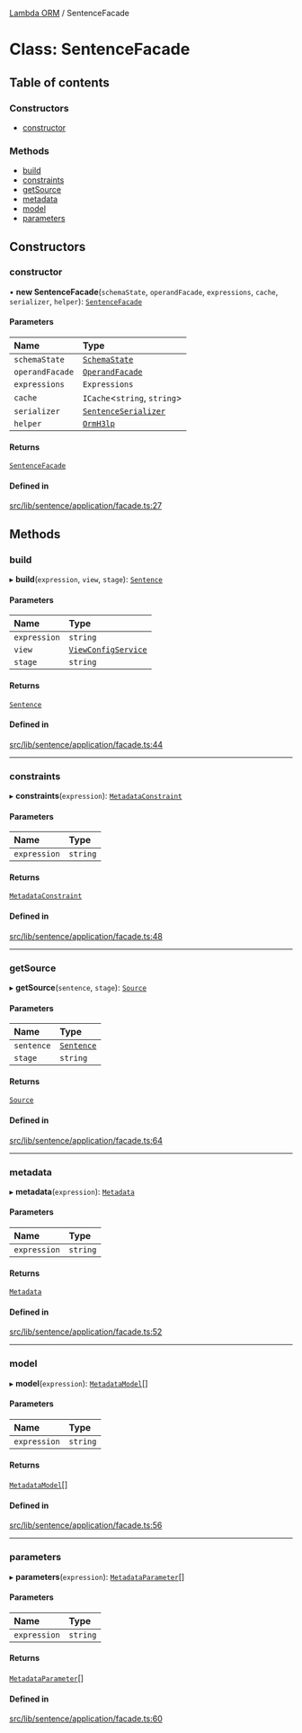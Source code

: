 [Lambda ORM](../README.md) / SentenceFacade

# Class: SentenceFacade

## Table of contents

### Constructors

- [constructor](SentenceFacade.md#constructor)

### Methods

- [build](SentenceFacade.md#build)
- [constraints](SentenceFacade.md#constraints)
- [getSource](SentenceFacade.md#getsource)
- [metadata](SentenceFacade.md#metadata)
- [model](SentenceFacade.md#model)
- [parameters](SentenceFacade.md#parameters)

## Constructors

### constructor

• **new SentenceFacade**(`schemaState`, `operandFacade`, `expressions`, `cache`, `serializer`, `helper`): [`SentenceFacade`](SentenceFacade.md)

#### Parameters

| Name | Type |
| :------ | :------ |
| `schemaState` | [`SchemaState`](SchemaState.md) |
| `operandFacade` | [`OperandFacade`](OperandFacade.md) |
| `expressions` | `Expressions` |
| `cache` | `ICache`\<`string`, `string`\> |
| `serializer` | [`SentenceSerializer`](../interfaces/SentenceSerializer.md) |
| `helper` | [`OrmH3lp`](OrmH3lp.md) |

#### Returns

[`SentenceFacade`](SentenceFacade.md)

#### Defined in

[src/lib/sentence/application/facade.ts:27](https://github.com/lambda-orm/lambdaorm/blob/a1b2a8bd3335f82dbdf370484a84aa1caac0f9fa/src/lib/sentence/application/facade.ts#L27)

## Methods

### build

▸ **build**(`expression`, `view`, `stage`): [`Sentence`](Sentence.md)

#### Parameters

| Name | Type |
| :------ | :------ |
| `expression` | `string` |
| `view` | [`ViewConfigService`](ViewConfigService.md) |
| `stage` | `string` |

#### Returns

[`Sentence`](Sentence.md)

#### Defined in

[src/lib/sentence/application/facade.ts:44](https://github.com/lambda-orm/lambdaorm/blob/a1b2a8bd3335f82dbdf370484a84aa1caac0f9fa/src/lib/sentence/application/facade.ts#L44)

___

### constraints

▸ **constraints**(`expression`): [`MetadataConstraint`](../interfaces/MetadataConstraint.md)

#### Parameters

| Name | Type |
| :------ | :------ |
| `expression` | `string` |

#### Returns

[`MetadataConstraint`](../interfaces/MetadataConstraint.md)

#### Defined in

[src/lib/sentence/application/facade.ts:48](https://github.com/lambda-orm/lambdaorm/blob/a1b2a8bd3335f82dbdf370484a84aa1caac0f9fa/src/lib/sentence/application/facade.ts#L48)

___

### getSource

▸ **getSource**(`sentence`, `stage`): [`Source`](../interfaces/Source.md)

#### Parameters

| Name | Type |
| :------ | :------ |
| `sentence` | [`Sentence`](Sentence.md) |
| `stage` | `string` |

#### Returns

[`Source`](../interfaces/Source.md)

#### Defined in

[src/lib/sentence/application/facade.ts:64](https://github.com/lambda-orm/lambdaorm/blob/a1b2a8bd3335f82dbdf370484a84aa1caac0f9fa/src/lib/sentence/application/facade.ts#L64)

___

### metadata

▸ **metadata**(`expression`): [`Metadata`](../interfaces/Metadata.md)

#### Parameters

| Name | Type |
| :------ | :------ |
| `expression` | `string` |

#### Returns

[`Metadata`](../interfaces/Metadata.md)

#### Defined in

[src/lib/sentence/application/facade.ts:52](https://github.com/lambda-orm/lambdaorm/blob/a1b2a8bd3335f82dbdf370484a84aa1caac0f9fa/src/lib/sentence/application/facade.ts#L52)

___

### model

▸ **model**(`expression`): [`MetadataModel`](../interfaces/MetadataModel.md)[]

#### Parameters

| Name | Type |
| :------ | :------ |
| `expression` | `string` |

#### Returns

[`MetadataModel`](../interfaces/MetadataModel.md)[]

#### Defined in

[src/lib/sentence/application/facade.ts:56](https://github.com/lambda-orm/lambdaorm/blob/a1b2a8bd3335f82dbdf370484a84aa1caac0f9fa/src/lib/sentence/application/facade.ts#L56)

___

### parameters

▸ **parameters**(`expression`): [`MetadataParameter`](../interfaces/MetadataParameter.md)[]

#### Parameters

| Name | Type |
| :------ | :------ |
| `expression` | `string` |

#### Returns

[`MetadataParameter`](../interfaces/MetadataParameter.md)[]

#### Defined in

[src/lib/sentence/application/facade.ts:60](https://github.com/lambda-orm/lambdaorm/blob/a1b2a8bd3335f82dbdf370484a84aa1caac0f9fa/src/lib/sentence/application/facade.ts#L60)
